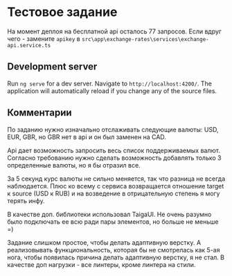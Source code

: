 # Тестовое задание

На момент деплоя на бесплатной api осталось 77 запросов. Если вдруг чего - замените `apikey` в `src\app\exchange-rates\services\exchange-api.service.ts`

## Development server

Run `ng serve` for a dev server. Navigate to `http://localhost:4200/`. The application will automatically reload if you change any of the source files.

## Комментарии

По заданию нужно изначально отслаживать следующие валюты: USD, EUR, GBR, но GBR нет в api и он был заменен на CAD.

Api дает возможность запросить весь список поддерживаемых валют. Согласно требованию нужно сделать возможность добавлять только 3 определенные валюты, но я бы отразил все.

За 5 секунд курс валюты не сильно меняется, так что разница не всегда наблюдается. Плюс ко всему с сервиса возвращается отношение target к source (USD к RUB) и на возведение в отрицательную степень я могу терять инфу.

В качестве доп. библиотеки использовал TaigaUI. Не очень разумно было подключать ее всю ради пары элементов, но больше не меньше =)

Задание слишком простое, чтобы делать адаптивную верстку. А реализовывать функциональность, которая бы не смотрелась как 5-ая нога, чтобы появилась причина делать адаптивную верстку, я не стал. В качестве доп нагрузки - все линтеры, кроме линтера на стили.
